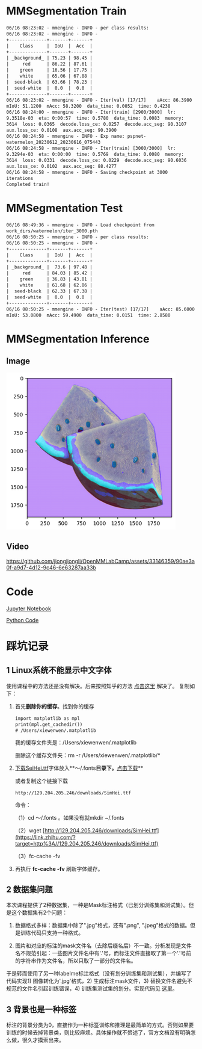# MMSegmentation Train

```
06/16 08:23:02 - mmengine - INFO - per class results:
06/16 08:23:02 - mmengine - INFO - 
+--------------+-------+-------+
|    Class     |  IoU  |  Acc  |
+--------------+-------+-------+
| _background_ | 75.23 | 98.45 |
|     red      | 86.22 | 87.61 |
|    green     | 16.56 | 17.75 |
|    white     | 65.06 | 67.88 |
|  seed-black  | 63.66 | 78.23 |
|  seed-white  |  0.0  |  0.0  |
+--------------+-------+-------+
06/16 08:23:02 - mmengine - INFO - Iter(val) [17/17]    aAcc: 86.3900  mIoU: 51.1200  mAcc: 58.3200  data_time: 0.0052  time: 0.4238
06/16 08:24:00 - mmengine - INFO - Iter(train) [2900/3000]  lr: 9.3518e-03  eta: 0:00:57  time: 0.5780  data_time: 0.0083  memory: 3614  loss: 0.0365  decode.loss_ce: 0.0257  decode.acc_seg: 90.3107  aux.loss_ce: 0.0108  aux.acc_seg: 90.3900
06/16 08:24:58 - mmengine - INFO - Exp name: pspnet-watermelon_20230612_20230616_075443
06/16 08:24:58 - mmengine - INFO - Iter(train) [3000/3000]  lr: 9.3294e-03  eta: 0:00:00  time: 0.5769  data_time: 0.0080  memory: 3614  loss: 0.0331  decode.loss_ce: 0.0229  decode.acc_seg: 90.6036  aux.loss_ce: 0.0102  aux.acc_seg: 88.4277
06/16 08:24:58 - mmengine - INFO - Saving checkpoint at 3000 iterations
Completed train!
```



# MMSegmentation Test

```
06/16 08:49:36 - mmengine - INFO - Load checkpoint from work_dirs/watermelon/iter_3000.pth
06/16 08:50:25 - mmengine - INFO - per class results:
06/16 08:50:25 - mmengine - INFO - 
+--------------+-------+-------+
|    Class     |  IoU  |  Acc  |
+--------------+-------+-------+
| _background_ |  73.6 | 97.48 |
|     red      | 84.03 | 85.42 |
|    green     | 36.83 | 43.81 |
|    white     | 61.68 | 62.86 |
|  seed-black  | 62.33 | 67.38 |
|  seed-white  |  0.0  |  0.0  |
+--------------+-------+-------+
06/16 08:50:25 - mmengine - INFO - Iter(test) [17/17]    aAcc: 85.6000  mIoU: 53.0800  mAcc: 59.4900  data_time: 0.0151  time: 2.8580
```



# MMSegmentation Inference



## Image

![Image Inference](./images/mmseg_infer_result.png)

## Video



https://github.com/jiongjiongli/OpenMMLabCamp/assets/33146359/90ae3a0f-a9d7-4d12-9c46-6e63287aa33b



# Code

[Jupyter Notebook](./notebooks/homework4_mmseg_watermelon.ipynb)

[Python Code](./code)





# 踩坑记录

## 1 Linux系统不能显示中文字体

使用课程中的方法还是没有解决。后来按照知乎的方法 [点击这里](https://zhuanlan.zhihu.com/p/566430362) 解决了。 复制如下：

1. 首先**删除你的缓存**。找到你的缓存

    ```text
    import matplotlib as mpl
    print(mpl.get_cachedir())
    # /Users/xiewenwen/.matplotlib
    ```

    我的缓存文件夹是：/Users/xiewenwen/.matplotlib

    删除这个缓存文件夹：rm -r /Users/xiewenwen/.matplotlib/*

2. [下载SeiHei.ttf](https://link.zhihu.com/?target=http%3A//129.204.205.246/downloads/SimHei.ttf)字体放入**～/.fonts**目录下。**[点击下载](https://link.zhihu.com/?target=http%3A//129.204.205.246/downloads/SimHei.ttf)**

    或者复制这个链接下载

    ```text
    http://129.204.205.246/downloads/SimHei.ttf
    ```

    命令：

    （1）cd ～/.fonts 。如果没有就mkdir ~/.fonts

    （2）wget [http://129.204.205.246/downloads/SimHei.ttf](https://link.zhihu.com/?target=http%3A//129.204.205.246/downloads/SimHei.ttf)

    （3）fc-cache -fv

3. 再执行 **fc-cache -fv** 刷新字体缓存。

## 2 数据集问题

本次课程提供了2种数据集，一种是Mask标注格式（已划分训练集和测试集）。但是这个数据集有2个问题：

1. 数据格式多样：数据集中除了".jpg"格式，还有".png", ".jpeg"格式的数据。但是训练代码只支持一种格式。

2. 图片和对应的标注的mask文件名（去除后缀名后）不一致。分析发现是文件名不规范引起：一些图片文件名中有'.'号，而标注文件直接取了第一个'.'号前的字符串作为文件名，所以只取了一部分的文件名。

于是转而使用了另一种labelme标注格式（没有划分训练集和测试集），并编写了代码实现1) 图像转化为'.jpg'格式，2) 生成标注mask文件，3) 替换文件名避免不规范的文件名引起训练错误，4) 训练集测试集的划分。实现代码见 [这里](https://github.com/jiongjiongli/labelme_to_segment/blob/main/segment_generator.py)。

## 3 背景也是一种标签

标注的背景分类为0，直接作为一种标签训练和推理是最简单的方式。否则如果要训练的时候去掉背景类，则比较麻烦。具体操作就不赘述了，官方文档没有明确怎么做，很久才摸索出来。
